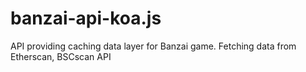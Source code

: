 # banzai-api-koa.js
API providing caching data layer for Banzai game. Fetching data from Etherscan, BSCscan API
